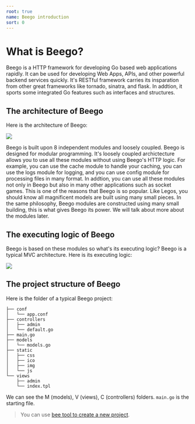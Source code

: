 ```yaml
---
root: true
name: Beego introduction
sort: 0
---
```


# What is Beego?

Beego is a HTTP framework for developing Go based web applications rapidly. It can be used for developing Web Apps, APIs, and other powerful backend services quickly. It's RESTful framework carries its insparation from other great frameworks like tornado, sinatra, and flask. In addtion, it sports some integrated Go features such as interfaces and structures.

## The architecture of Beego

Here is the architecture of Beego:

![](../images/architecture.png)

Beego is built upon 8 independent modules and loosely coupled. Beego is designed for modular programming. It's loosely coupled archictecture allows you to use all these modules without using Beego's HTTP logic. For example, you can use the cache module to handle your caching, you can use the logs module for logging, and you can use config module for processing files in many format. In addtion, you can use all these modules not only in Beego but also in many other applications such as socket games. This is one of the reasons that Beego is so popular. Like Legos, you should know all magnificent models are built using many small pieces. In the same philosophy, Beego modules are constructed using many small building, this is what gives Beego its power. We will talk about more about the modules later.

## The executing logic of Beego

Beego is based on these modules so what's its executing logic? Beego is
a typical MVC architecture. Here is its executing logic:

![](../images/flow.png)

## The project structure of Beego

Here is the folder of a typical Beego project:

```
├── conf
│   └── app.conf
├── controllers
│   ├── admin
│   └── default.go
├── main.go
├── models
│   └── models.go
├── static
│   ├── css
│   ├── ico
│   ├── img
│   └── js
└── views
    ├── admin
    └── index.tpl
```

We can see the M (models), V (views), C (controllers) folders. `main.go` is the starting file.

>You can use [bee tool to create a new project](../install/bee.md).
